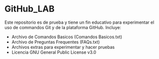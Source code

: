 # GitHub_LAB
Este repositorio es de prueba y tiene un fin educativo para experimentar el uso de commandos Git y de la plataforma GitHub.
Incluye:
- Archivo de Comandos Basicos (Comandos Basicos.txt)
- Archivo de Preguntas Frequentes (FAQs.txt)
- Archivos extras para experimentar y hacer pruebas
- Licencia GNU General Public License v3.0
